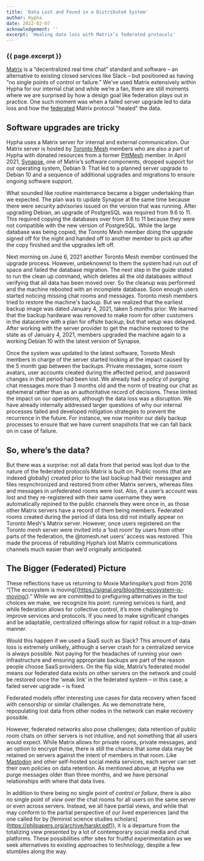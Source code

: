 ```yaml
---
title: 'Data Lost and Found in a Distributed System'
author: Hypha
date: 2022-02-07
acknowledgement: ''
excerpt: 'Healing data loss with Matrix’s federated protocols'
---
```


### {{ page.excerpt }}

[Matrix](https://matrix.org/) is a “decentralized real time chat” standard and software – an alternative to existing closed services like Slack – but positioned as having “no single points of control or failure.” We’ve used Matrix extensively within Hypha for our internal chat and while we’re a fan, there are still moments where we are surprised by how a design goal like federation plays out in practice. One such moment was when a failed server upgrade led to data loss and how the [federated](https://web.archive.org/web/20220120223024/https://networkcultures.org/unlikeus/resources/articles/what-is-a-federated-network/) Matrix protocol "healed" the data.

## Software upgrades are tricky

Hypha uses a Matrix server for internal and external communication. Our Matrix server is hosted by [Toronto Mesh](https://tomesh.net/) members who are also a part of Hypha with donated resources from a former [PittMesh](https://pittmesh.net/) member. In April 2021,  [Synapse](https://matrix.org/docs/projects/server/synapse), one of Matrix’s software components, dropped support for our operating system, Debian 9. That led to a planned server upgrade to Debian 10 and a sequence of additional upgrades and migrations to ensure ongoing software support. 

What sounded like routine maintenance became a bigger undertaking than we expected. The plan was to update Synapse at the same time because there were security advisories issued on the version that was running. After upgrading Debian, an upgrade of PostgreSQL was required from 9.6 to 11. This required copying the databases over from 9.6 to 11 because they were not compatible with the new version of PostgreSQL. While the large database was being copied, the Toronto Mesh member doing the upgrade signed off for the night and handed  off to another member to pick up after the copy finished and the upgrades left off.

Next morning on June 6, 2021 another Toronto Mesh member continued the upgrade process. However, unbeknownst to them the system had run out of space and failed the database migration. The next step in the guide stated to run the clean up command, which deletes all the old databases without verifying that all data has been moved over. So the cleanup was performed and the machine rebooted with an incomplete database. Soon enough users started noticing missing chat rooms and messages. Toronto mesh members tried to restore the machine's backup. But we realized that the earliest backup image was dated January 4, 2021, taken 5 months prior. We learned that the backup hardware was removed to make room for other customers in the datacentre with a plan for offsite backup, but that setup was delayed. After working with the server provider to get the machine restored to the state as of January 4, 2021, members upgraded the machine again to a working Debian 10 with the latest version of Synapse.

Once the system was updated to the latest software, Toronto Mesh members in charge of the server started looking at the impact caused by the 5 month gap between the backups. Private messages, some room avatars, user accounts created during the affected period, and password changes in that period had been lost. We already had a policy of purging chat messages more than 3 months old and the norm of treating our chat as ephemeral rather than as an authoritative record of decisions. These limited the impact on our operations, although the data loss was a disruption. We have already internally addressed larger questions of why our internal processes failed and developed mitigation strategies to prevent the recurrence in the future. For instance, we now monitor our daily backup processes to ensure that we have current snapshots that we can fall back on in case of failure.

## So, where’s the data?

But there was a surprise: not all data from that period was lost due to the nature of the federated protocols Matrix is built on. Public rooms (that are indexed globally) created prior to the last backup had their messages and files resynchronized and restored from other Matrix servers, whereas files and messages in unfederated rooms were lost. Also, if a user’s account was lost and they re-registered with their same username they were automatically rejoined to the public channels they were once in, as those other Matrix servers have a record of them being members. Federated rooms created during the period of data loss did not initially appear on Toronto Mesh's Matrix server. However, once users registered on the Toronto mesh server were invited into a ‘lost room’ by users from other parts of the federation, the @tomesh.net users’ access was restored. This made the process of rebuilding Hypha’s lost Matrix communications channels much easier than we’d originally anticipated. 

## The Bigger (Federated) Picture

These reflections have us returning to Moxie Marlinspike’s post from 2016 “[The ecosystem is moving[(https://signal.org/blog/the-ecosystem-is-moving/).” While we are committed to prefiguring alternatives in the tool choices we make, we recognize his point: running services is hard, and while federation allows for collective control, it’s more challenging to improve services and protocols. If you need to make significant changes and be adaptable, centralized offerings allow for rapid rollout in a top-down manner.  

Would this happen if we used a SaaS such as Slack? This amount of data loss is extremely unlikely, although a server crash for a centralized service is always possible. Not paying for the headaches of running your own infrastructure and ensuring appropriate backups are part of the reason people choose SaaS providers. On the flip side, Matrix’s federated model means our federated data exists on other servers on the network and could be restored once the ‘weak link’ in the federated system – in this case, a failed server upgrade – is fixed. 

Federated models offer interesting use cases for data recovery when faced with censorship or similar challenges. As we demonstrate here, repopulating lost data from other nodes in the network can make recovery possible. 

However, federated networks also pose challenges; data retention of public room chats on other servers is not intuitive, and not something that all users would expect. While Matrix allows for private rooms, private messages, and an option to encrypt those, there is still the chance that some data may be retained on servers against the intent of members in that room. Like [Mastodon](https://joinmastodon.org/) and other self-hosted social media services, each server can set their own policies on data retention. As mentioned above, at Hypha we purge messages older than three months, and we have personal relationships with where that data lives.

In addition to there being no single point of _control or failure_, there is also no single point of _view_ over the chat rooms for all users on the same server or even across servers.  Instead, we all have partial views, and while that may conform to the partial perspective of our lived experiences (and the one called for by [feminist science studies scholars] (https://philpapers.org/archive/harskt.pdf)), it is a departure from the totalizing view presented by a lot of contemporary social media and chat platforms. These possibilities offer sites for fruitful experimentation as we seek alternatives to existing approaches to technology, despite a few stumbles along the way. 